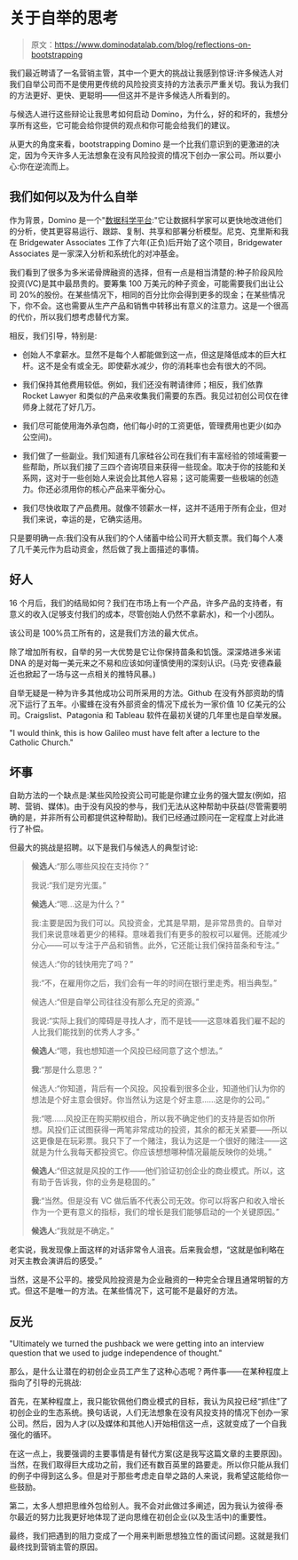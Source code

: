 # 关于自举的思考

> 原文：<https://www.dominodatalab.com/blog/reflections-on-bootstrapping>

我们最近聘请了一名营销主管，其中一个更大的挑战让我感到惊讶:许多候选人对我们自举公司而不是使用更传统的风险投资支持的方法表示严重关切。我认为我们的方法更好、更快、更聪明——但这并不是许多候选人所看到的。

与候选人进行这些辩论让我思考如何启动 Domino，为什么，好的和坏的，我想分享所有这些，它可能会给你提供的观点和你可能会给我们的建议。

从更大的角度来看，bootstrapping Domino 是一个比我们意识到的更激进的决定，因为今天许多人无法想象在没有风险投资的情况下创办一家公司。所以要小心:你在逆流而上。

## 我们如何以及为什么自举

作为背景，Domino 是一个"[数据科学平台](https://www.dominodatalab.com?utm_source=blog&utm_medium=post&utm_campaign=reflections-on-bootstrapping):"它让数据科学家可以更快地改进他们的分析，使其更容易运行、跟踪、复制、共享和部署分析模型。尼克、克里斯和我在 Bridgewater Associates 工作了六年(正负)后开始了这个项目，Bridgewater Associates 是一家深入分析和系统化的对冲基金。

我们看到了很多为多米诺骨牌融资的选择，但有一点是相当清楚的:种子阶段风险投资(VC)是其中最昂贵的。要筹集 100 万美元的种子资金，可能需要我们出让公司 20%的股份。在某些情况下，相同的百分比你会得到更多的现金；在某些情况下，你不会。这也需要从生产产品和销售中转移出有意义的注意力。这是一个很高的代价，所以我们想考虑替代方案。

相反，我们引导，特别是:

*   创始人不拿薪水。显然不是每个人都能做到这一点，但这是降低成本的巨大杠杆。这不是全有或全无。即使薪水减少，你的消耗率也会有很大的不同。
*   我们保持其他费用较低。例如，我们还没有聘请律师；相反，我们依靠 Rocket Lawyer 和类似的产品来收集我们需要的东西。我见过初创公司仅在律师身上就花了好几万。

*   我们尽可能使用海外承包商，他们每小时的工资更低，管理费用也更少(如办公空间)。

*   我们做了一些副业。我们知道有几家硅谷公司在我们有丰富经验的领域需要一些帮助，所以我们接了三四个咨询项目来获得一些现金。取决于你的技能和关系网，这对于一些创始人来说会比其他人容易；这可能需要一些极端的创造力。你还必须用你的核心产品来平衡分心。

*   我们尽快收取了产品费用。就像不领薪水一样，这并不适用于所有企业，但对我们来说，幸运的是，它确实适用。

只是要明确一点:我们没有从我们的个人储蓄中给公司开大额支票。我们每个人凑了几千美元作为启动资金，然后做了我上面描述的事情。

## 好人

16 个月后，我们的结局如何？我们在市场上有一个产品，许多产品的支持者，有意义的收入(足够支付我们的成本，尽管创始人仍然不拿薪水)，和一个小团队。

该公司是 100%员工所有的，这是我们方法的最大优点。

除了增加所有权，自举的另一大优势是它让你保持苗条和饥饿。深深烙进多米诺 DNA 的是对每一美元来之不易和应该如何谨慎使用的深刻认识。(马克·安德森最近也掀起了一场与这一点相关的推特风暴。)

自举无疑是一种为许多其他成功公司所采用的方法。Github 在没有外部资助的情况下运行了五年。小蜜蜂在没有外部资金的情况下成长为一家价值 10 亿美元的公司。Craigslist、Patagonia 和 Tableau 软件在最初关键的几年里也是自举发展。

"I would think, this is how Galileo must have felt after a lecture to the Catholic Church."

## 坏事

自助方法的一个缺点是:某些风险投资公司可能是你建立业务的强大盟友(例如，招聘、营销、媒体)。由于没有风投的参与，我们无法从这种帮助中获益(尽管需要明确的是，并非所有公司都提供这种帮助)。我们已经通过顾问在一定程度上对此进行了补偿。

但最大的挑战是招聘。以下是我们与候选人的典型讨论:

> **候选人**:“那么哪些风投在支持你？”
> 
> 我说:“我们是穷光蛋。”
> 
> **候选人**:“嗯...这是为什么？”
> 
> 我:主要是因为我们可以。风投资金，尤其是早期，是非常昂贵的。自举对我们来说意味着更少的稀释。意味着我们有更多的股权可以雇佣。还能减少分心——可以专注于产品和销售。此外，它还能让我们保持苗条和专注。”
> 
> 候选人:“你的钱快用完了吗？”
> 
> 我:“不，在雇用你之后，我们会有一年的时间在银行里走秀。相当典型。”
> 
> 候选人:“但是自举公司往往没有那么充足的资源。”
> 
> 我说:“实际上我们的障碍是寻找人才，而不是钱——这意味着我们雇不起的人比我们能找到的优秀人才多。”
> 
> **候选人**:“嗯，我也想知道一个风投已经同意了这个想法。”
> 
> **我**:“那是什么意思？”
> 
> 候选人:“你知道，背后有一个风投。风投看到很多企业，知道他们认为你的想法是个好主意会很好。你当然认为这是个好主意……这是你的公司。”
> 
> 我:“嗯……风投正在购买期权组合，所以我不确定他们的支持是否如你所想。风投们正试图获得一两笔非常成功的投资，其余的都无关紧要——所以这更像是在玩彩票。我只下了一个赌注，我认为这是一个很好的赌注——这就是为什么我每天都投资它。你应该想想哪种情况最能反映你的处境。”
> 
> **候选人**:“但这就是风投的工作——他们验证初创企业的商业模式。所以，这有助于告诉我，你的业务是稳固的。”
> 
> **我**:“当然。但是没有 VC 做后盾不代表公司无效。你可以将客户和收入增长作为一个更有意义的指标，我们的增长是我们能够启动的一个关键原因。”
> 
> **候选人**:“我就是不确定。”

老实说，我发现像上面这样的对话非常令人沮丧。后来我会想，“这就是伽利略在对天主教会演讲后的感受。”

当然，这是不公平的。接受风险投资是为企业融资的一种完全合理且通常明智的方式。但这不是唯一的方法。在某些情况下，这可能不是最好的方法。

## 反光

"Ultimately we turned the pushback we were getting into an interview question that we used to judge independence of thought."

那么，是什么让潜在的初创企业员工产生了这种心态呢？两件事——在某种程度上指向了引导的元挑战:

首先，在某种程度上，我只能钦佩他们商业模式的目标，我认为风投已经“抓住”了初创企业的生态系统。换句话说，人们无法想象在没有风投支持的情况下创办一家公司。然后，因为人才(以及媒体和其他人)开始相信这一点，这就变成了一个自我强化的循环。

在这一点上，我要强调的主要事情是有替代方案(这是我写这篇文章的主要原因)。当然，在我们取得巨大成功之前，我们还有数百英里的路要走。所以你只能从我们的例子中得到这么多。但是对于那些考虑走自举之路的人来说，我希望这能给你一些鼓励。

第二，太多人想把思维外包给别人。我不会对此做过多阐述，因为我认为彼得·泰尔最近的努力比我更好地体现了逆向思维在初创企业(以及生活中)的重要性。

最终，我们把遇到的阻力变成了一个用来判断思想独立性的面试问题。这就是我们最终找到营销主管的原因。